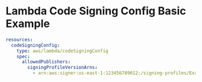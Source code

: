 # Lambda Code Signing Config Basic Example

```yaml
resources:
  codeSigningConfig:
    type: aws/lambda/codeSigningConfig
    spec:
      allowedPublishers:
        signingProfileVersionArns:
          - arn:aws:signer:us-east-1:123456789012:/signing-profiles/ExampleProfile/abcdef12
